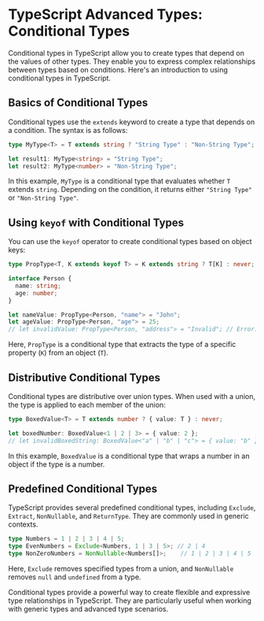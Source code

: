 # TypeScript Advanced Types: Conditional Types

Conditional types in TypeScript allow you to create types that depend on the values of other types. They enable you to express complex relationships between types based on conditions. Here's an introduction to using conditional types in TypeScript.

## Basics of Conditional Types

Conditional types use the `extends` keyword to create a type that depends on a condition. The syntax is as follows:

```typescript
type MyType<T> = T extends string ? "String Type" : "Non-String Type";

let result1: MyType<string> = "String Type";
let result2: MyType<number> = "Non-String Type";
```

In this example, `MyType` is a conditional type that evaluates whether `T` extends `string`. Depending on the condition, it returns either `"String Type"` or `"Non-String Type"`.

## Using `keyof` with Conditional Types

You can use the `keyof` operator to create conditional types based on object keys:

```typescript
type PropType<T, K extends keyof T> = K extends string ? T[K] : never;

interface Person {
  name: string;
  age: number;
}

let nameValue: PropType<Person, "name"> = "John";
let ageValue: PropType<Person, "age"> = 25;
// let invalidValue: PropType<Person, "address"> = "Invalid"; // Error: Type '"address"' does not exist in type 'keyof Person'.
```

Here, `PropType` is a conditional type that extracts the type of a specific property (`K`) from an object (`T`).

## Distributive Conditional Types

Conditional types are distributive over union types. When used with a union, the type is applied to each member of the union:

```typescript
type BoxedValue<T> = T extends number ? { value: T } : never;

let boxedNumber: BoxedValue<1 | 2 | 3> = { value: 2 };
// let invalidBoxedString: BoxedValue<"a" | "b" | "c"> = { value: "b" }; // Error: Type '"a" | "b" | "c"' does not satisfy the constraint 'number'.
```

In this example, `BoxedValue` is a conditional type that wraps a number in an object if the type is a number.

## Predefined Conditional Types

TypeScript provides several predefined conditional types, including `Exclude`, `Extract`, `NonNullable`, and `ReturnType`. They are commonly used in generic contexts.

```typescript
type Numbers = 1 | 2 | 3 | 4 | 5;
type EvenNumbers = Exclude<Numbers, 1 | 3 | 5>; // 2 | 4
type NonZeroNumbers = NonNullable<Numbers[]>;    // 1 | 2 | 3 | 4 | 5
```

Here, `Exclude` removes specified types from a union, and `NonNullable` removes `null` and `undefined` from a type.

Conditional types provide a powerful way to create flexible and expressive type relationships in TypeScript. They are particularly useful when working with generic types and advanced type scenarios.

